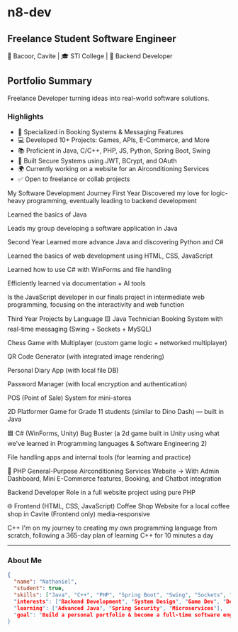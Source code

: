 # n8-dev

## Freelance Student Software Engineer

📍 Bacoor, Cavite | 🎓 STI College | 💼 Backend Developer

## Portfolio Summary

Freelance Developer turning ideas into real-world software solutions.


### Highlights
- 🎯 Specialized in Booking Systems & Messaging Features
- 💻 Developed 10+ Projects: Games, APIs, E-Commerce, and More
- 📚 Proficient in Java, C/C++, PHP, JS, Python, Spring Boot, Swing
- 🔐 Built Secure Systems using JWT, BCrypt, and OAuth
- 🌍 Currently working on a website for an Airconditioning Services 
- ✅ Open to freelance or collab projects


 My Software Development Journey
 First Year
  Discovered my love for logic-heavy programming, eventually leading to backend development

  Learned the basics of Java

  Leads my group developing a software application in Java

Second Year
  Learned more advance Java and discovering Python and C#

  Learned the basics of web development using HTML, CSS, JavaScript

  Learned how to use C# with WinForms and file handling

  Efficiently learned via documentation + AI tools

  Is the JavaScript developer in our finals project in intermediate web programming, focusing on the interactivity and web function

Third Year
   Projects by Language
🟨 Java
Technician Booking System with real-time messaging (Swing + Sockets + MySQL)

Chess Game with Multiplayer (custom game logic + networked multiplayer)

QR Code Generator (with integrated image rendering)

Personal Diary App (with local file DB)

Password Manager (with local encryption and authentication)

POS (Point of Sale) System for mini-stores

2D Platformer Game for Grade 11 students (similar to Dino Dash) — built in Java

🟦 C# (WinForms, Unity)
Bug Buster (a 2d game built in Unity using what we've learned in Programming languages & Software Engineering 2)

File handling apps and internal tools (for learning and practice)

🐘 PHP
General-Purpose Airconditioning Services Website
→ With Admin Dashboard, Mini E-Commerce features, Booking, and Chatbot integration

Backend Developer Role in a full website project using pure PHP

🌐 Frontend (HTML, CSS, JavaScript)
Coffee Shop Website for a local coffee shop in Cavite (Frontend only) media-responsive

C++
I'm on my journey to creating my own programming language from scratch, following a 365-day plan of learning C++ for 10 minutes a day


---

### About Me

```json
{
  "name": "Nathaniel",
  "student": true,
  "skills": ["Java", "C++", "PHP", "Spring Boot", "Swing", "Sockets", "C#", "MySQL, ".NET Framework"],
  "interests": ["Backend Development", "System Design", "Game Dev", "Desktop Dev", "App Dev"],
  "learning": ["Advanced Java", "Spring Security", "Microservices"],
  "goal": "Build a personal portfolio & become a full-time software engineer"
}
